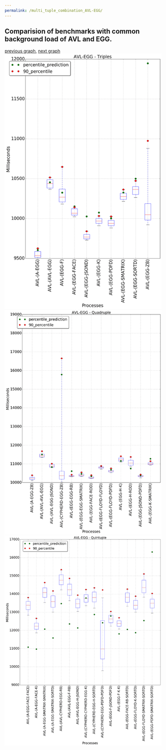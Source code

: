 ```yaml
---
permalink: /multi_tuple_combination_AVL-EGG/
---
```



 ## Comparision of benchmarks with common background load of AVL and EGG.

[previous graph](../multi_tuple_combination_AVL-CYPHERD/), [next graph](../multi_tuple_combination_AVL-FACE/)
![graph figure](./images/triple/AVL/AVL-EGG_box.png)![graph figure](./images/quadruple/AVL/AVL-EGG_box.png)![graph figure](./images/quintuple/AVL/AVL-EGG_box.png)